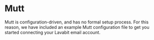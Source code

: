 # Mutt

Mutt is configuration-driven, and has no formal setup process. For this reason, we have
included an example Mutt configuration file to get you started connecting your Lavabit
email account.
